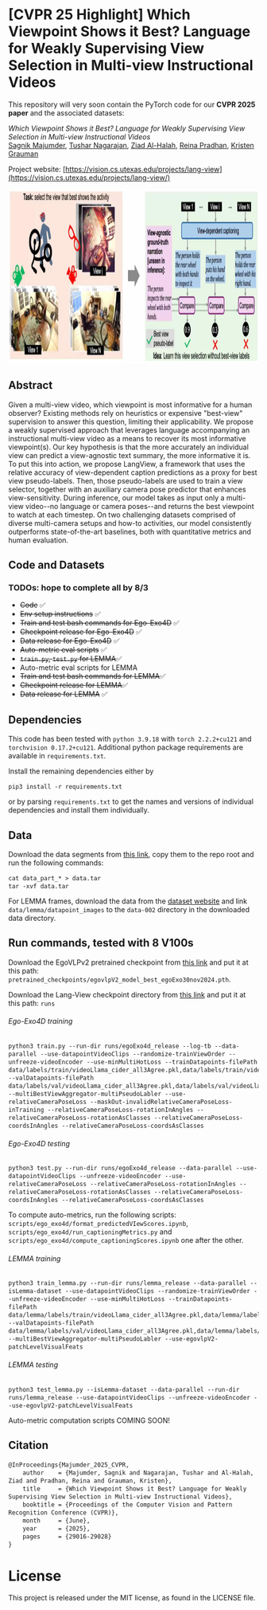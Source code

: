 # [CVPR 25 Highlight] Which Viewpoint Shows it Best? Language for Weakly Supervising View Selection in Multi-view Instructional Videos
This repository will very soon contain the PyTorch code for our **CVPR 2025 paper** and the associated datasets: 

<!--[Which Viewpoint Shows it Best? Language for Weakly Supervising View Selection in Multi-view Instructional Videos](https://vision.cs.utexas.edu/projects/lang-view)<br />-->
*Which Viewpoint Shows it Best? Language for Weakly Supervising View Selection in Multi-view Instructional Videos*<br/>
[Sagnik Majumder](https://sagnikmjr.github.io/), [Tushar Nagarajan](https://tushar-n.github.io/), [Ziad Al-Halah](https://users.cs.utah.edu/~ziad/), [Reina Pradhan](https://www.linkedin.com/in/reina-pradhan), [Kristen Grauman](https://www.cs.utexas.edu/~grauman)<br />


Project website: [https://vision.cs.utexas.edu/projects/lang-view](https://vision.cs.utexas.edu/projects/lang-view/)

<p align="center">
  <img src="concept.png" width="1124" height="350">
</p>

## Abstract
Given a multi-view video, which viewpoint is most informative for a human observer? Existing methods rely on heuristics or expensive "best-view" supervision to answer this question, limiting their applicability. We propose a weakly supervised approach that leverages language accompanying an instructional multi-view video as a means to recover its most informative viewpoint(s). Our key hypothesis is that the more accurately an individual view can predict a view-agnostic text summary, the more informative it is. To put this into action, we propose LangView, a framework that uses the relative accuracy of view-dependent caption predictions as a proxy for best view pseudo-labels. Then, those pseudo-labels are used to train a view selector, together with an auxiliary camera pose predictor that enhances view-sensitivity. During inference, our model takes as input only a multi-view video--no language or camera poses--and returns the best viewpoint to watch at each timestep. On two challenging datasets comprised of diverse multi-camera setups and how-to activities, our model consistently outperforms state-of-the-art baselines, both with quantitative metrics and human evaluation.


## Code and Datasets
### TODOs: hope to complete all by 8/3

- ~~Code~~ ✅ 
- ~~Env setup instructions~~  ✅ 
- ~~Train and test bash commands for Ego-Exo4D~~ ✅ 
- ~~Checkpoint release  for Ego-Exo4D~~ ✅ 
- ~~Data release for Ego-Exo4D~~ ✅
- ~~Auto-metric eval scripts~~ ✅ 
- ~~```train.py```, ```test.py``` for LEMMA~~✅
- Auto-metric eval scripts for LEMMA
- ~~Train and test bash commands for LEMMA~~✅
- ~~Checkpoint release for LEMMA~~✅
- ~~Data release for LEMMA~~ ✅

## Dependencies
This code has been tested with ```python 3.9.18``` with ```torch 2.2.2+cu121``` and ```torchvision 0.17.2+cu121```. Additional python package requirements are available in ```requirements.txt```.   
  
Install the remaining dependencies either by 
```
pip3 install -r requirements.txt
``` 
or by parsing ```requirements.txt``` to get the names and versions of individual dependencies and install them individually.

## Data
<!-- Data link and extraction instructions COMING SOON! -->

Download the data segments from [this link](https://utexas.box.com/s/mrp2w8qq8kxqpzlwlghnxj1d2i5bvnt3), copy them to the repo root and run the following commands: 
```
cat data_part_* > data.tar
tar -xvf data.tar
```

For LEMMA frames, download the data from the [dataset website](https://sites.google.com/view/lemma-activity/home/dataset?authuser=0) and link ```data/lemma/datapoint_images``` to the ```data-002``` directory in the downloaded data directory.


## Run commands, tested with 8 V100s
Download the EgoVLPv2 pretrained checkpoint from [this link](https://utexas.box.com/shared/static/0ma3omfj7eb94kqvg0kg8qe5mxdnasxr.zip) and put it at this path: ```pretrained_checkpoints/egovlpV2_model_best_egoExo30nov2024.pth```.

Download the Lang-View checkpoint directory from [this link](https://utexas.box.com/shared/static/u29w5455dupm5rexbuworwxzxduitof6.zip) and put it at this path: ```runs```

###### Ego-Exo4D training
```
python3 train.py --run-dir runs/egoExo4d_release --log-tb --data-parallel --use-datapointVideoClips --randomize-trainViewOrder --unfreeze-videoEncoder --use-minMultiHotLoss --trainDatapoints-filePath data/labels/train/videoLlama_cider_all3Agree.pkl,data/labels/train/videoLlamaWvicuna_cider_all3Agree.pkl,data/labels/train/videoChat2_cider_all3Agree.pkl --valDatapoints-filePath data/labels/val/videoLlama_cider_all3Agree.pkl,data/labels/val/videoLlamaWvicuna_cider_all3Agree.pkl,data/labels/val/videoChat2_cider_all3Agree.pkl --multiBestViewAggregator-multiPseudoLabler --use-relativeCameraPoseLoss --maskOut-invalidRelativeCameraPoseLoss-inTraining --relativeCameraPoseLoss-rotationInAngles --relativeCameraPoseLoss-rotationAsClasses --relativeCameraPoseLoss-coordsInAngles --relativeCameraPoseLoss-coordsAsClasses 
```

###### Ego-Exo4D testing
<!-- Download the Ego-Exo4D checkpoint from [this link](https://utexas.box.com/shared/static/x56paq0un6f2y8xkcorhbl5jkndajhiv.zip) and put it at this path: ```runs/egoExo4d_release/data/valBestCkpt_maxCaptioningScore.pth``` -->

```
python3 test.py --run-dir runs/egoExo4d_release --data-parallel --use-datapointVideoClips --unfreeze-videoEncoder --use-relativeCameraPoseLoss --relativeCameraPoseLoss-rotationInAngles --relativeCameraPoseLoss-rotationAsClasses --relativeCameraPoseLoss-coordsInAngles --relativeCameraPoseLoss-coordsAsClasses
```

To compute auto-metrics, run the following scripts: ```scripts/ego_exo4d/format_predictedVIewScores.ipynb```, ```scripts/ego_exo4d/run_captioningMetrics.py``` and ```scripts/ego_exo4d/compute_captioningScores.ipynb``` one after the other. 

###### LEMMA training
```
python3 train_lemma.py --run-dir runs/lemma_release --data-parallel --isLemma-dataset --use-datapointVideoClips --randomize-trainViewOrder --unfreeze-videoEncoder --use-minMultiHotLoss --trainDatapoints-filePath data/lemma/labels/train/videoLlama_cider_all3Agree.pkl,data/lemma/labels/train/videoLlamaWvicuna_cider_all3Agree.pkl,data/lemma/labels/train/videoChat2_cider_all3Agree.pkl --valDatapoints-filePath data/lemma/labels/val/videoLlama_cider_all3Agree.pkl,data/lemma/labels/val/videoLlamaWvicuna_cider_all3Agree.pkl,data/lemma/labels/val/videoChat2_cider_all3Agree.pkl --multiBestViewAggregator-multiPseudoLabler --use-egovlpV2-patchLevelVisualFeats
```
###### LEMMA testing
```
python3 test_lemma.py --isLemma-dataset --data-parallel --run-dir runs/lemma_release --use-datapointVideoClips --unfreeze-videoEncoder --use-egovlpV2-patchLevelVisualFeats
```
Auto-metric computation scripts COMING SOON!


## Citation
```
@InProceedings{Majumder_2025_CVPR,
    author    = {Majumder, Sagnik and Nagarajan, Tushar and Al-Halah, Ziad and Pradhan, Reina and Grauman, Kristen},
    title     = {Which Viewpoint Shows it Best? Language for Weakly Supervising View Selection in Multi-view Instructional Videos},
    booktitle = {Proceedings of the Computer Vision and Pattern Recognition Conference (CVPR)},
    month     = {June},
    year      = {2025},
    pages     = {29016-29028}
}
```

# License
This project is released under the MIT license, as found in the LICENSE file.
